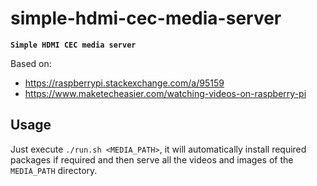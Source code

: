 # simple-hdmi-cec-media-server

**`Simple HDMI CEC media server`**

Based on:

- https://raspberrypi.stackexchange.com/a/95159
- https://www.maketecheasier.com/watching-videos-on-raspberry-pi

## Usage

Just execute `./run.sh <MEDIA_PATH>`, it will automatically install required packages if required and then serve all the videos and images of the `MEDIA_PATH` directory.
